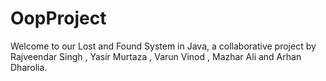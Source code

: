 # OopProject
Welcome to our Lost and Found System in Java, a collaborative project by Rajveendar Singh , Yasir Murtaza , Varun Vinod , Mazhar Ali and Arhan Dharolia. 
